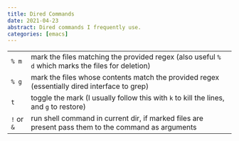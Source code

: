 ```yaml
---
title: Dired Commands
date: 2021-04-23
abstract: Dired commands I frequently use.
categories: [emacs]
---
```


|||
|---|---|
|`% m`|mark the files matching the provided regex (also useful `% d` which marks the files for deletion)|
|`% g`|mark the files whose contents match the provided regex (essentially dired interface to grep)|
|`t`|toggle the mark (I usually follow this with `k` to kill the lines, and `g` to restore)|
|`!` or `&`|run shell command in current dir, if marked files are present pass them to the command as arguments|
